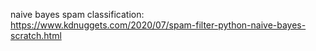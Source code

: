 naive bayes spam classification: https://www.kdnuggets.com/2020/07/spam-filter-python-naive-bayes-scratch.html